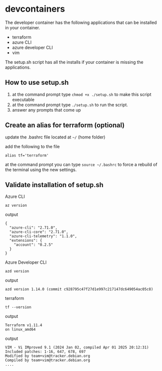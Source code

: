 # devcontainers

The developer container has the following applications that can be installed in your container.
- terraform
- azure CLI
- azure developer CLI
- vim

The setup.sh script has all the installs if your container is missing the applications.  

## How to use setup.sh

1. at the command prompt type `chmod +x ./setup.sh` to make this script executable
2. at the command prompt type `./setup.sh` to run the script.
3. answer any prompts that come up

## Create an alias for terraform (optional)

update the .bashrc file located at `~/` (home folder)  

add the following to the file
```
alias tf='terraform'
```

at the command prompt you can type `source ~/.bashrc` to force a rebuild of the terminal using the new settings.


## Validate installation of setup.sh  

Azure CLI
```
az version
```
output  
```plaintext
{
  "azure-cli": "2.71.0",
  "azure-cli-core": "2.71.0",
  "azure-cli-telemetry": "1.1.0",
  "extensions": {
    "account": "0.2.5"
  }
}
```

Azure Developer CLI
```
azd version
```
output
```plaintext
azd version 1.14.0 (commit c928795c47f27d1e997c217147dc649054ac05c8)
```

terraform
```
tf --version
```
output
```plaintext
Terraform v1.11.4
on linux_amd64
```
output
```plaintext
VIM - Vi IMproved 9.1 (2024 Jan 02, compiled Apr 01 2025 20:12:31)
Included patches: 1-16, 647, 678, 697
Modified by team+vim@tracker.debian.org
Compiled by team+vim@tracker.debian.org
....



